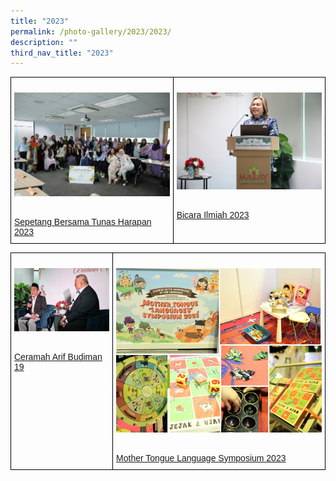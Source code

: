```yaml
---
title: "2023"
permalink: /photo-gallery/2023/2023/
description: ""
third_nav_title: "2023"
---
```

<style type="text/css">
.tg  {border-collapse:collapse;border-spacing:0;}
.tg td{border-color:black;border-style:solid;border-width:1px;font-family:Arial, sans-serif;font-size:14px;
  overflow:hidden;padding:10px 5px;word-break:normal;}
.tg th{border-color:black;border-style:solid;border-width:1px;font-family:Arial, sans-serif;font-size:14px;
  font-weight:normal;overflow:hidden;padding:10px 5px;word-break:normal;}
.tg .tg-0lax{text-align:left;vertical-align:top}
</style>
<table class="tg">
<thead>
	
  <tr>
    <td class="tg-0lax">
					<!--Comment: Photo 1 Add the link to the gallery---> 
			<p><a href="/photo-gallery/2023/tunasharapan23/">			
		<!--Comment: Image name and image location---> <img src="/images/001%20tunas%20harapan.jpg" alt="Sepetang Bersama Tunas Harapan 2023"></a>
			</p>
			<br><!--Comment: Image name and image location---><a href="/photo-gallery/2023/tunasharapan23/">Sepetang Bersama Tunas Harapan 2023</a></td> 
		<td class="tg-0lax">
					<!--Comment: Photo 2 Add the link to the gallery---> 
			<p><a href="/photo-gallery/2023/bicarailmiah2023/">			
		<!--Comment: Image name and image location---> <img src="/images/001a%20bicara%20ilmiah1.jpg" alt="Bicara Ilmiah 2023"></a>
			</p>
						<br>
				<!--Comment: Image name and image location---><a href="/photo-gallery/2023/bicarailmiah2023/">Bicara Ilmiah 2023</a></td>
  

<!--Comment: Next Paragraph photo--->	


</tr></thead></table><table class="tg">
<thead>
	
  <tr>
    <td class="tg-0lax">
					<!--Comment: Add the link to the gallery---> 
			<p><a href="/photo-gallery/2023/cab19/">			
		<!--Comment: Image name and image location---> <img src="/images/001%20cab19%20cg%20rafi.JPG" alt="Ceramah Arif Budiman 19"></a>
			</p>
			<br>
				<!--Comment: Image name and image location--->			<a href="/photo-gallery/2023/cab19/">
Ceramah Arif Budiman 19</a></td>
      <td class="tg-0lax">
					<!--Comment: Add the link to the gallery---> 
			<p><a href="/photo-gallery/2023/mtls2023/">			
		<!--Comment: Image name and image location---> <img src="/images/01%20mtls%20collage.jpg" alt="MTLS2023"></a>
			</p>
			<br>
				<!--Comment: Image name and image location--->			<a href="/photo-gallery/2023/mtls2023/">
Mother Tongue Language Symposium 2023</a></td>


		
		
</tr></thead>
</table>